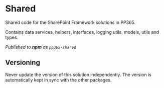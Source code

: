 # Shared

Shared code for the SharePoint Framework solutions in PP365.

Contains data services, helpers, interfaces, logging utils, models, utils and types.

_Published to **npm** as `pp365-shared`_

## Versioning

Never update the version of this solution independently. The version is automatically kept in sync with the other packages.
